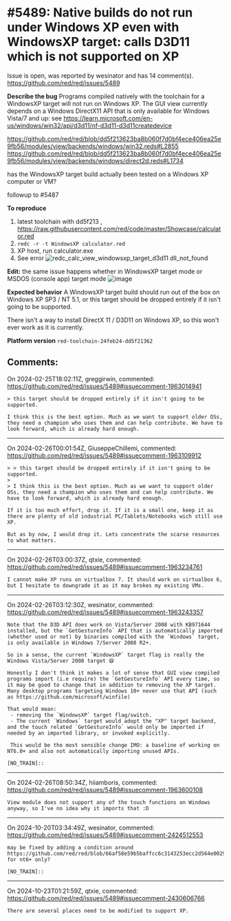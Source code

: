 
#5489: Native builds do not run under Windows XP even with WindowsXP target: calls D3D11 which is not supported on XP
================================================================================
Issue is open, was reported by wesinator and has 14 comment(s).
<https://github.com/red/red/issues/5489>

**Describe the bug**
Programs compiled natively with the toolchain for a WindowsXP target will not run on Windows XP.
The GUI view currently depends on a Windows DirectX11 API that is only available for Windows Vista/7 and up: see https://learn.microsoft.com/en-us/windows/win32/api/d3d11/nf-d3d11-d3d11createdevice

https://github.com/red/red/blob/dd5f213623ba8b060f7d0bf4ece406ea25e9fb56/modules/view/backends/windows/win32.reds#L2855
https://github.com/red/red/blob/dd5f213623ba8b060f7d0bf4ece406ea25e9fb56/modules/view/backends/windows/direct2d.reds#L1734

has the WindowsXP target build actually been tested on a Windows XP computer or VM?

followup to #5487

**To reproduce**
1. latest toolchain with dd5f213 , https://raw.githubusercontent.com/red/code/master/Showcase/calculator.red
2. `redc -r -t WindowsXP calculator.red`
3. XP host, run calculator.exe
4. See error
![redc_calc_view_windowsxp_target_d3d11 dll_not_found](https://github.com/red/red/assets/5124946/fa182c4a-7753-41ab-9713-05ea7d4f558e)

**Edit:** the same issue happens whether in WindowsXP target mode or MSDOS (console app) target mode
![image](https://github.com/red/red/assets/5124946/e5cdbb67-e9dd-41cf-9842-113d9e6fe9d5)

**Expected behavior**
A WindowsXP target build should run out of the box on Windows XP SP3 / NT 5.1, or this target should be dropped entirely if it isn't going to be supported.

There isn't a way to install DirectX 11 / D3D11 on Windows XP, so this won't ever work as it is currently.

**Platform version**
`red-toolchain-24feb24-dd5f21362`

[NO_TRAIN]::


Comments:
--------------------------------------------------------------------------------

On 2024-02-25T18:02:11Z, greggirwin, commented:
<https://github.com/red/red/issues/5489#issuecomment-1963014941>

    > this target should be dropped entirely if it isn't going to be supported.
    
    I think this is the best option. Much as we want to support older OSs, they need a champion who uses them and can help contribute. We have to look forward, which is already hard enough. 

--------------------------------------------------------------------------------

On 2024-02-26T00:01:54Z, GiuseppeChillemi, commented:
<https://github.com/red/red/issues/5489#issuecomment-1963109912>

    > > this target should be dropped entirely if it isn't going to be supported.
    > 
    > I think this is the best option. Much as we want to support older OSs, they need a champion who uses them and can help contribute. We have to look forward, which is already hard enough.
    
    If it is too much effort, drop it. If it is a small one, keep it as there are plenty of old industrial PC/Tablets/Notebooks wich still use XP.
    
    But as by now, I would drop it. Lets concentrate the scarse resources to what matters.
    
    

--------------------------------------------------------------------------------

On 2024-02-26T03:00:37Z, qtxie, commented:
<https://github.com/red/red/issues/5489#issuecomment-1963234761>

    I cannot make XP runs on virtualbox 7. It should work on virtualbox 6, but I hesitate to downgrade it as it may brokes my existing VMs.

--------------------------------------------------------------------------------

On 2024-02-26T03:12:30Z, wesinator, commented:
<https://github.com/red/red/issues/5489#issuecomment-1963243357>

    Note that the D3D API does work on Vista/Server 2008 with KB971644 installed, but the `GetGestureInfo` API that is automatically imported (whether used or not) by binaries compiled with the `Windows` target, is only available in Windows 7/Server 2008 R2+.
    
    So in a sense, the current `WindowsXP` target flag is really the Windows Vista/Server 2008 target 😆
    
    Honestly I don't think it makes a lot of sense that GUI view compiled programs import (i.e require) the `GetGestureInfo` API every time, so it may be good to change that in addition to removing the XP target. Many desktop programs targeting Windows 10+ never use that API (such as https://github.com/microsoft/winfile)
    
    That would mean: 
     - removing the `WindowsXP` target flag/switch.
     - The current `Windows` target would adopt the "XP" target backend, and the touch related `GetGestureInfo` would only be imported if needed by an imported library, or invoked explicitly.
    
     This would be the most sensible change IMO: a baseline of working on NT6.0+ and also not automatically importing unused APIs.
    
    [NO_TRAIN]::

--------------------------------------------------------------------------------

On 2024-02-26T08:50:34Z, hiiamboris, commented:
<https://github.com/red/red/issues/5489#issuecomment-1963600108>

    View module does not support any of the touch functions on Windows anyway, so I've no idea why it imports that :D

--------------------------------------------------------------------------------

On 2024-10-20T03:34:49Z, wesinator, commented:
<https://github.com/red/red/issues/5489#issuecomment-2424512553>

    may be fixed by adding a condition around https://github.com/red/red/blob/66af58e59b5baffcc6c3143253ecc2d564e00297/modules/view/backends/windows/direct2d.reds#L1730 for nt6+ only?
    
    [NO_TRAIN]::
    

--------------------------------------------------------------------------------

On 2024-10-23T01:21:59Z, qtxie, commented:
<https://github.com/red/red/issues/5489#issuecomment-2430606766>

    There are several places need to be modified to support XP.


